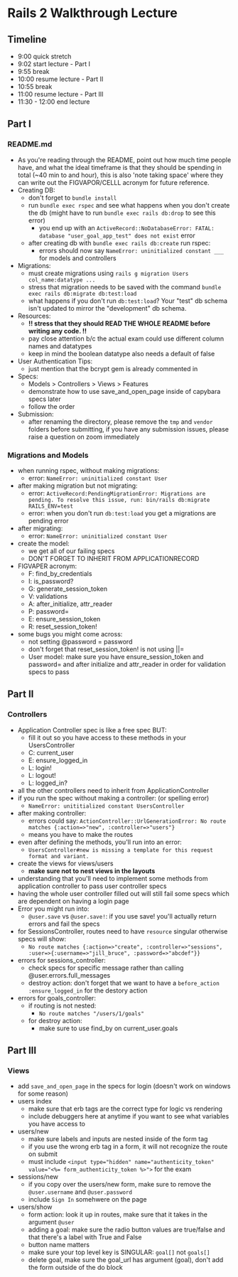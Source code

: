# Rails 2 Walkthrough Lecture

## Timeline
- 9:00 quick stretch
- 9:02 start lecture - Part I
- 9:55 break
- 10:00 resume lecture - Part II
- 10:55 break
- 11:00 resume lecture - Part III
- 11:30 - 12:00 end lecture

## Part I
### README.md
- As you're reading through the README, point out how much time people have, and what the ideal timeframe is that they should be spending in total (~40 min to and hour), this is also 'note taking space' where they can write out the FIGVAPOR/CELLL acronym for future reference. 
- Creating DB:
  - don't forget to `bundle install`  
  - run `bundle exec rspec` and see what happens when you don't create the db (might have to run `bundle exec rails db:drop` to see this error)
    - you end up with an `ActiveRecord::NoDatabaseError: FATAL:  database "user_goal_app_test" does not exist` error
  - after creating db with `bundle exec rails db:create` run rspec:
    - errors should now say `NameError: uninitialized constant ___` for models and controllers
- Migrations:
  - must create migrations using `rails g migration Users col_name:datatype ...`
  - stress that migration needs to be saved with the command `bundle exec rails db:migrate db:test:load`
  - what happens if you don't run `db:test:load`? Your "test" db schema isn't updated to mirror the "development" db schema.
- Resources:
  - **!! stress that they should READ THE WHOLE README before writing any code. !!**
  - pay close attention b/c the actual exam could use different column names and datatypes
  - keep in mind the boolean datatype also needs a default of false
- User Authentication Tips:
  - just mention that the bcrypt gem is already commented in
- Specs:
  - Models > Controllers > Views > Features
  - demonstrate how to use save_and_open_page inside of capybara specs later
  - follow the order
- Submission:
  - after renaming the directory, please remove the `tmp` and `vendor` folders before submitting, if you have any submission issues, please raise a question on zoom immediately
  
### Migrations and Models
- when running rspec, without making migrations: 
  - error: `NameError: uninitialized constant User`
- after making migration but not migrating:
  - error: `ActiveRecord:PendingMigrationError: Migrations are pending. To resolve this issue, run: bin/rails db:migrate RAILS_ENV=test`
  - error: when you don't run `db:test:load` you get a migrations are pending error
- after migrating:
  - error: `NameError: uninitialized constant User`
- create the model:
  - we get all of our failing specs
  - DON'T FORGET TO INHERIT FROM APPLICATIONRECORD
- FIGVAPER acronym:
  - F: find_by_credentials
  - I: is_password?
  - G: generate_session_token
  - V: validations
  - A: after_initialize, attr_reader
  - P: password=
  - E: ensure_session_token
  - R: reset_session_token!
- some bugs you might come across:
  - not setting @password = password
  - don't forget that reset_session_token! is not using ||=
  - User model: make sure you have ensure_session_token and password= and after initialize and attr_reader in order for validation specs to pass

## Part II
### Controllers
- Application Controller spec is like a free spec BUT:
  - fill it out so you have access to these methods in your UsersController
  - C: current_user
  - E: ensure_logged_in
  - L: login!
  - L: logout!
  - L: logged_in?
- all the other controllers need to inherit from ApplicationController
- if you run the spec without making a controller: (or spelling error)
  - `NameError: unititialized constant UsersController`
- after making controller: 
  - errors could say: `ActionController::UrlGenerationError: No route matches {:action=>"new", :controller=>"users"}`
  - means you have to make the routes
- even after defining the methods, you'll run into an error:
  - `UsersController#new is missing a template for this request format and variant.`
- create the views for views/users
  - **make sure not to nest views in the layouts**
- understanding that you'll need to implement some methods from application controller to pass user controller specs
- having the whole user controller filled out will still fail some specs which are dependent on having a login page
- Error you might run into:
  - `@user.save` vs `@user.save!`: if you use save! you'll actually return errors and fail the specs
- for SessionsController, routes need to have `resource` singular otherwise specs will show:
  - `No route matches {:action=>"create", :controller=>"sessions", :user=>{:username=>"jill_bruce", :password=>"abcdef"}}`
- errors for sessions_controller:
  - check specs for specific message rather than calling @user.errors.full_messages
  - destroy action: don't forget that we want to have a `before_action :ensure_logged_in` for the destory action
- errors for goals_controller:
  - if routing is not nested:
    - `No route matches "/users/1/goals"`
  - for destroy action:
    - make sure to use find_by on current_user.goals

## Part III
### Views
- add `save_and_open_page` in the specs for login (doesn't work on windows for some reason)
- users index
  - make sure that erb tags are the correct type for logic vs rendering
  - include debuggers here at anytime if you want to see what variables you have access to
- users/new
  - make sure labels and inputs are nested inside of the form tag
  - if you use the wrong erb tag in a form, it will not recognize the route on submit
  - must include `<input type="hidden" name="authenticity_token" value="<%= form_authenticity_token %>">` for the exam
- sessions/new
  - if you copy over the users/new form, make sure to remove the `@user.username` and `@user.password`
  - include `Sign In` somehwere on the page
- users/show
  - form action: look it up in routes, make sure that it takes in the argument `@user`
  - adding a goal: make sure the radio button values are true/false and that there's a label with True and False
  - button name matters
  - make sure your top level key is SINGULAR: `goal[]` not `goals[]`
  - delete goal, make sure the goal_url has argument (goal), don't add the form outside of the do block
